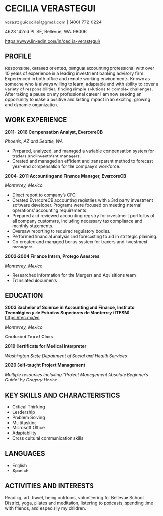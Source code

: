 # CECILIA VERASTEGUI
verasteguicecilia1@gmail.com  |  (480) 772-0224

4623 142nd PL SE, Bellevue, WA. 98006

https://www.linkedin.com/in/cecilia-verastegui/

## **PROFILE** ##

Responsible, detailed oriented, bilingual accounting professional with over 10 years of experience in a leading investment banking advisory firm. Experienced in both office and remote working environments.
Known as someone who is always willing to learn, adaptable and with ability to cover a variety of responsibilities, finding simple solutions to complex challenges.
After taking a pause on my professional career I am now seeking an opportunity to make a positive and lasting impact in an exciting, growing and dynamic organization. 

## **WORK EXPERIENCE** ##
**2011- 2016 Compensation Analyst, EvercoreCB**

*Phoenix, AZ and Seattle, WA*
* Prepared, analyzed, and managed a variable compensation system for traders and investment managers.
* Created and managed an efficient and transparent method to forecast year-end compensation for the company’s workforce.  


**2004- 2011 Accounting and Finance Manager, EvercoreCB**

*Monterrey, Mexico*
* Direct report to company’s CFO.
* Created EvercoreCB accounting registries with a 3rd party investment software developer. Programs were focused on meeting internal operations’ accounting requirements.
* Prepared and reviewed accounting registry for investment portfolios of all company customers, including necessary tax compliance and monthly statements.        
* Oversaw reporting to required regulatory bodies.
* Performed financial analysis and forecasting to aid in strategic planning.
* Co-created and managed bonus system for traders and investment managers. 


**2002-2004 Finance Intern, Protego Asesores**

*Monterrey, Mexico*
* Researched information for the Mergers and Aquisitions team
* Translated documents

## **EDUCATION** ##
**2003 Bachelor of Science in Accounting and Finance, Instituto Tecnológico y de Estudios Superiores de Monterrey (ITESM)** https://tec.mx/en 

*Monterrey, Mexico*

Graduated Top of Class

**2019 Certificate for Medical Interpreter** 

*Washington State Department of Social and Health Services*

**2020 Self-taught Project Management**
 
*Multiple resources including "Project Management Absolute Beginner’s Guide" by Gregory Horine*

## **KEY SKILLS AND CHARACTERISTICS** ##
* Critical Thinking
* Leadership
* Problem Solving
* Multitasking
* Microsoft Office 
* Adaptability
* Cross cultural communication skills

## **LANGUAGES** ##
* English
* Spanish

## **ACTIVITIES AND INTERESTS** ##
Reading, art, travel, being outdoors, volunteering for Bellevue School District, yoga, pilates and meditation, listening to podcasts, spending time with friends, and especially my children.


